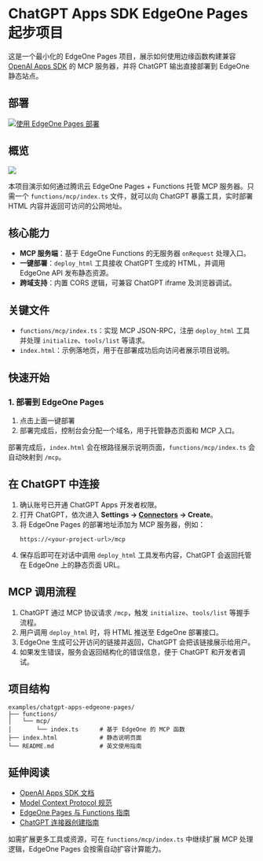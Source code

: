 # ChatGPT Apps SDK EdgeOne Pages 起步项目

这是一个最小化的 EdgeOne Pages 项目，展示如何使用边缘函数构建兼容 [OpenAI Apps SDK](https://developers.openai.com/apps-sdk) 的 MCP 服务器，并将 ChatGPT 输出直接部署到 EdgeOne 静态站点。

## 部署

[![使用 EdgeOne Pages 部署](https://cdnstatic.tencentcs.com/edgeone/pages/deploy.svg)](https://console.cloud.tencent.com/edgeone/pages/new?from=github&template=chatgpt-apps-edgeone-pages)

## 概览

![](https://cdnstatic.tencentcs.com/edgeone/pages/assets/wrN7E-1760357336586.png)

本项目演示如何通过腾讯云 EdgeOne Pages + Functions 托管 MCP 服务器。只需一个 `functions/mcp/index.ts` 文件，就可以向 ChatGPT 暴露工具，实时部署 HTML 内容并返回可访问的公网地址。

## 核心能力

- **MCP 服务端**：基于 EdgeOne Functions 的无服务器 `onRequest` 处理入口。
- **一键部署**：`deploy_html` 工具接收 ChatGPT 生成的 HTML，并调用 EdgeOne API 发布静态资源。
- **跨域支持**：内置 CORS 逻辑，可兼容 ChatGPT iframe 及浏览器调试。

## 关键文件

- `functions/mcp/index.ts`：实现 MCP JSON-RPC，注册 `deploy_html` 工具并处理 `initialize`、`tools/list` 等请求。
- `index.html`：示例落地页，用于在部署成功后向访问者展示项目说明。

## 快速开始

### 1. 部署到 EdgeOne Pages

1. 点击上面一键部署
2. 部署完成后，控制台会分配一个域名，用于托管静态页面和 MCP 入口。

部署完成后，`index.html` 会在根路径展示说明页面，`functions/mcp/index.ts` 会自动映射到 `/mcp`。

## 在 ChatGPT 中连接

1. 确认账号已开通 ChatGPT Apps 开发者权限。
2. 打开 ChatGPT，依次进入 **Settings → [Connectors](https://chatgpt.com/#settings/Connectors) → Create**。
3. 将 EdgeOne Pages 的部署地址添加为 MCP 服务器，例如：
   ```
   https://<your-project-url>/mcp
   ```
4. 保存后即可在对话中调用 `deploy_html` 工具发布内容，ChatGPT 会返回托管在 EdgeOne 上的静态页面 URL。

## MCP 调用流程

1. ChatGPT 通过 MCP 协议请求 `/mcp`，触发 `initialize`、`tools/list` 等握手流程。
2. 用户调用 `deploy_html` 时，将 HTML 推送至 EdgeOne 部署接口。
3. EdgeOne 生成可公开访问的链接并返回，ChatGPT 会把该链接展示给用户。
4. 如果发生错误，服务会返回结构化的错误信息，便于 ChatGPT 和开发者调试。

## 项目结构

```
examples/chatgpt-apps-edgeone-pages/
├── functions/
│   └── mcp/
│       └── index.ts      # 基于 EdgeOne 的 MCP 函数
├── index.html            # 静态说明页面
└── README.md             # 英文使用指南
```

## 延伸阅读

- [OpenAI Apps SDK 文档](https://developers.openai.com/apps-sdk)
- [Model Context Protocol 规范](https://modelcontextprotocol.io)
- [EdgeOne Pages 与 Functions 指南](https://pages.edgeone.ai/document/pages-functions-overview)
- [ChatGPT 连接器创建指南](https://developers.openai.com/apps-sdk/deploy/connect-chatgpt)

如需扩展更多工具或资源，可在 `functions/mcp/index.ts` 中继续扩展 MCP 处理逻辑，EdgeOne Pages 会按需自动扩容计算能力。
